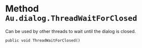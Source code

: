 # Method `Au.dialog.ThreadWaitForClosed`

Can be used by other threads to wait until the dialog is closed.

```
public void ThreadWaitForClosed()
```